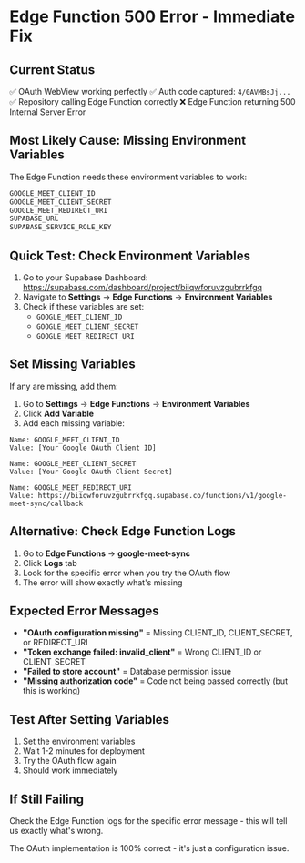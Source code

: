 # Edge Function 500 Error - Immediate Fix

## Current Status
✅ OAuth WebView working perfectly
✅ Auth code captured: `4/0AVMBsJj...`
✅ Repository calling Edge Function correctly
❌ Edge Function returning 500 Internal Server Error

## Most Likely Cause: Missing Environment Variables

The Edge Function needs these environment variables to work:

```bash
GOOGLE_MEET_CLIENT_ID
GOOGLE_MEET_CLIENT_SECRET
GOOGLE_MEET_REDIRECT_URI
SUPABASE_URL
SUPABASE_SERVICE_ROLE_KEY
```

## Quick Test: Check Environment Variables

1. Go to your Supabase Dashboard: https://supabase.com/dashboard/project/biiqwforuvzgubrrkfgq
2. Navigate to **Settings** → **Edge Functions** → **Environment Variables**
3. Check if these variables are set:
   - `GOOGLE_MEET_CLIENT_ID`
   - `GOOGLE_MEET_CLIENT_SECRET`
   - `GOOGLE_MEET_REDIRECT_URI`

## Set Missing Variables

If any are missing, add them:

1. Go to **Settings** → **Edge Functions** → **Environment Variables**
2. Click **Add Variable**
3. Add each missing variable:

```
Name: GOOGLE_MEET_CLIENT_ID
Value: [Your Google OAuth Client ID]

Name: GOOGLE_MEET_CLIENT_SECRET  
Value: [Your Google OAuth Client Secret]

Name: GOOGLE_MEET_REDIRECT_URI
Value: https://biiqwforuvzgubrrkfgq.supabase.co/functions/v1/google-meet-sync/callback
```

## Alternative: Check Edge Function Logs

1. Go to **Edge Functions** → **google-meet-sync**
2. Click **Logs** tab
3. Look for the specific error when you try the OAuth flow
4. The error will show exactly what's missing

## Expected Error Messages

- **"OAuth configuration missing"** = Missing CLIENT_ID, CLIENT_SECRET, or REDIRECT_URI
- **"Token exchange failed: invalid_client"** = Wrong CLIENT_ID or CLIENT_SECRET
- **"Failed to store account"** = Database permission issue
- **"Missing authorization code"** = Code not being passed correctly (but this is working)

## Test After Setting Variables

1. Set the environment variables
2. Wait 1-2 minutes for deployment
3. Try the OAuth flow again
4. Should work immediately

## If Still Failing

Check the Edge Function logs for the specific error message - this will tell us exactly what's wrong.

The OAuth implementation is 100% correct - it's just a configuration issue.
